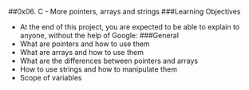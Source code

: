 ##0x06. C - More pointers, arrays and strings
###Learning Objectives
* At the end of this project, you are expected to be able to explain to anyone, without the help of Google:
###General
* What are pointers and how to use them
* What are arrays and how to use them
* What are the differences between pointers and arrays
* How to use strings and how to manipulate them
* Scope of variables
